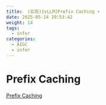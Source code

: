 ```yaml
---
title:  (实现)[vLLM]Prefix Caching + 
date: 2025-05-14 19:53:42
weight: 14
tags:
  - infer
categories: 
  - AIGC
  - infer 
---
```


<p></p>
<!-- more -->

# Prefix Caching

[Prefix Caching](https://candied-skunk-1ca.notion.site/vLLM-Prefix-Caching-209bfe21108480daa475c5434cd4cde1?source=copy_link)
